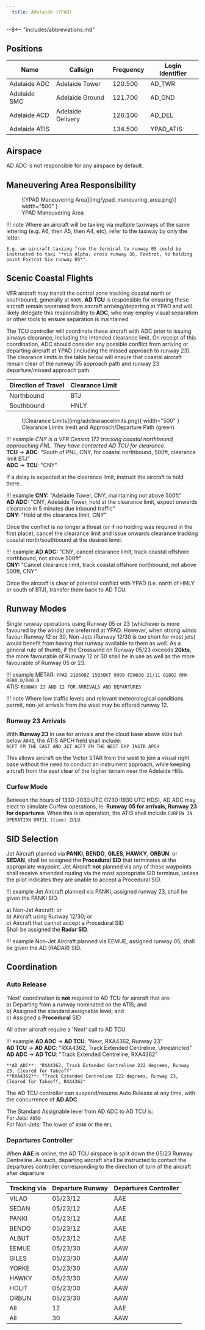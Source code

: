 ```yaml
---
  title: Adelaide (YPAD)
---
```


--8<-- "includes/abbreviations.md"

## Positions

| Name               | Callsign       | Frequency        | Login Identifier                         |
| ------------------ | -------------- | ---------------- | ---------------------------------------- |
| Adelaide ADC    | Adelaide Tower   | 120.500          | AD_TWR                                   |
| Adelaide SMC    | Adelaide Ground  | 121.700          | AD_GND                                   |
| Adelaide ACD         | Adelaide Delivery| 126.100          | AD_DEL                                   |
| Adelaide ATIS        |                | 134.500         | YPAD_ATIS                                |

## Airspace
AD ADC is not responsible for any airspace by default.

## Maneuvering Area Responsibility

<figure markdown>
![YPAD Maneuvering Area](img/ypad_maneuvring_area.png){ width="500" }
  <figcaption>YPAD Maneuvering Area</figcaption>
</figure>

!!! note
    Where an aircraft will be taxiing via multiple taxiways of the same lettering (e.g. A6, then A5, then A4, etc), refer to the taxiway by only the letter.  

    E.g. an aircraft taxiing from the terminal to runway 05 could be instructed to taxi "*via Alpha, cross runway 30, Foxtrot, to holding point Foxtrot Six runway 05*".

## Scenic Coastal Flights
VFR aircraft may transit the control zone tracking coastal north or southbound, generally at `A005`. **AD TCU** is responsible for ensuring these aircraft remain separated from aircraft arriving/departing at YPAD and will likely delegate this responsibility to **ADC**, who may employ visual separation or other tools to ensure separation is maintained.  

The TCU controller will coordinate these aircraft with ADC prior to issuing airways clearance, including the intended clearance limit. On receipt of this coordination, ADC should consider any possible conflict from arriving or departing aircraft at YPAD (including the missed approach to runway 23).  The clearance limits in the table below will ensure that coastal aircraft remain clear of the runway 05 approach path and runway 23 departure/missed approach path. 

| Direction of Travel | Clearance Limit |
| --- | --- |
| Northbound | BTJ |
| Southbound | HNLY |

<figure markdown>
![Clearance Limits](img/adclearancelimits.png){ width="500" }
  <figcaption>Clearance Limits (red) and Approach/Departure Path (green)</figcaption>
</figure>

!!! example
    *CNY is a VFR Cessna 172 tracking coastal northbound, approaching PNL. They have contacted AD TCU for clearance.*    
    <span class="hotline">**TCU** -> **ADC**</span>: "South of PNL, CNY, for coastal northbound, 500ft, clearance limit BTJ"  
    <span class="hotline">**ADC** -> **TCU**</span>: "CNY"

If a delay is expected at the clearance limit, instruct the aircraft to hold there.

!!! example 
    **CNY:** "Adelaide Tower, CNY, maintaining not above 500ft"  
    **AD ADC:** "CNY, Adelaide Tower, hold at the clearance limit, expect onwards clearance in 5 minutes due inbound traffic"  
    **CNY:** "Hold at the clearance limit, CNY"  

Once the conflict is no longer a threat (or if no holding was required in the first place), cancel the clearance limit and issue onwards clearance tracking coastal north/southbound at the desired level.

!!! example 
    **AD ADC:** "CNY, cancel clearance limit, track coastal offshore northbound, not above 500ft"  
    **CNY:** "Cancel clearance limit, track coastal offshore northbound, not above 500ft, CNY"

Once the aircraft is clear of potential conflict with YPAD (i.e. north of HNLY or south of BTJ), transfer them back to AD TCU.

## Runway Modes
Single runway operations using Runway 05 or 23 (whichever is more favoured by the winds) are preferred at YPAD. However, when strong winds favour Runway 12 or 30, Non-Jets (Runway 12/30 is too short for most jets) would benefit from having that runway available to them as well. As a general rule of thumb, if the Crosswind on Runway 05/23 exceeds **20kts**, the more favourable of Runway 12 or 30 shall be in use as well as the more favourable of Runway 05 or 23.

!!! example
    METAR: `YPAD 210600Z 15030KT 9999 FEW030 21/11 Q1002 RMK RF00.0/000.0`  
    ATIS: `RUNWAY 23 AND 12 FOR ARRIVALS AND DEPARTURES`

!!! note
    Where low traffic levels and relevant meteorological conditions permit, non-jet arrivals from the west may be offered runway 12.

### Runway 23 Arrivals
With **Runway 23** in use for arrivals and the cloud base above `A024` but below `A043`, the ATIS APCH field shall include:  
`ACFT FM THE EAST AND JET ACFT FM THE WEST EXP INSTR APCH`  

This allows aircraft on the Victor STAR from the west to join a visual right base without the need to conduct an instrument approach, while keeping aircraft from the east clear of the higher terrain near the Adelaide Hills.

### Curfew Mode
Between the hours of 1330-2030 UTC (1230-1930 UTC HDS), AD ADC may elect to simulate Curfew operations, ie: **Runway 05 for arrivals, Runway 23 for departures**. When this is in operation, the ATIS shall include `CURFEW IN OPERATION UNTIL (time) ZULU`.

## SID Selection
Jet Aircraft planned via **PANKI**, **BENDO**, **GILES**, **HAWKY**, **ORBUN**. or **SEDAN**, shall be assigned the **Procedural SID** that terminates at the appropriate waypoint. Jet Aircraft **not** planned via any of these waypoints shall receive amended routing via the most appropriate SID terminus, unless the pilot indicates they are unable to accept a Procedural SID.

!!! example
    Jet Aircraft planned via PANKI, assigned runway 23, shall be given the PANKI SID.

a) Non-Jet Aircraft; or  
b) Aircraft using Runway 12/30; or  
c) Aircraft that cannot accept a Procedural SID  
Shall be assigned the **Radar SID**.

!!! example
    Non-Jet Aircraft planned via EEMUE, assigned runway 05, shall be given the AD (RADAR) SID.

## Coordination
### Auto Release
'Next' coordination is **not** required to AD TCU for aircraft that are:   
  a) Departing from a runway nominated on the ATIS; and  
  b) Assigned the standard assignable level; and  
  c) Assigned a **Procedural** SID

All other aircraft require a 'Next' call to AD TCU.

!!! example
    <span class="hotline">**AD ADC** -> **AD TCU**</span>: "Next, RXA4362, Runway 23"  
    <span class="hotline">**AD TCU** -> **AD ADC**</span>: "RXA4362, Track Extended Centreline, Unrestricted"  
    <span class="hotline">**AD ADC** -> **AD TCU**</span>: "Track Extended Centreline, RXA4362"  
    
    **AD ADC**: "RXA4362, Track Extended Centreline 222 degrees, Runway 23, Cleared for Takeoff"  
    **RXA4362**: "Track Extended Centreline 222 degrees, Runway 23, Cleared for Takeoff, RXA4362"

The AD TCU controller can suspend/resume Auto Release at any time, with the concurrence of **AD ADC**.

The Standard Assignable level from AD ADC to AD TCU is:  
For Jets: `A050`  
For Non-Jets: The lower of `A040` or the `RFL`

### Departures Controller
When **AAE** is online, the AD TCU airspace is split down the 05/23 Runway Centreline. As such, departing aircraft shall be instructed to contact the departures controller corresponding to the direction of turn of the aircraft after departure

| Tracking via            | Departure Runway      | Departures Controller        |
| ------------------ | -------------- | ---------------- |
| VILAD   | 05/23/12   | AAE         |
| SEDAN    | 05/23/12   | AAE         |
| PANKI    | 05/23/12   | AAE         |
| BENDO     | 05/23/12 | AAE          | 
| ALBUT    | 05/23/12  | AAE          | 
| EEMUE    | 05/23/30  | AAW          | 
| GILES   | 05/23/30  | AAW          | 
| YORKE    | 05/23/30  | AAW          | 
| HAWKY    | 05/23/30  | AAW          | 
| HOLIT    | 05/23/30  | AAW          | 
| ORBUN    | 05/23/30  | AAW          | 
| All   | 12  | AAE          | 
| All   | 30  | AAW          | 